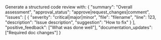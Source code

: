 Generate a structured code review with:
{
  "summary": "Overall assessment",
  "approval_status": "approve|request_changes|comment",
  "issues": [
    {
      "severity": "critical|major|minor",
      "file": "filename",
      "line": 123,
      "description": "Issue description",
      "suggestion": "How to fix"
    }
  ],
  "positive_feedback": ["What was done well"],
  "documentation_updates": ["Required doc changes"]
}